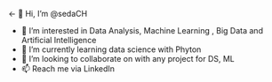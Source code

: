 <- 👋 Hi, I’m @sedaCH
- 👀 I’m interested in Data Analysis, Machine Learning , Big Data and Artificial Intelligence
- 🌱 I’m currently learning data science with Phyton
- 💞️ I’m looking to collaborate on with any project for DS, ML
- 📫 Reach me via LinkedIn

<!---
sedaCH/sedaCH is a ✨ special ✨ repository because its `README.md` (this file) appears on your GitHub profile.
You can click the Preview link to take a look at your changes.
--->
